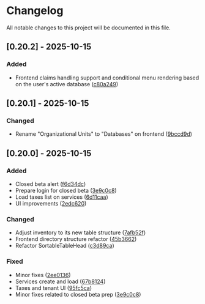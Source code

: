 # Changelog

All notable changes to this project will be documented in this file.

## [0.20.2] - 2025-10-15

### Added
- Frontend claims handling support and conditional menu rendering based on the user's active database ([c80a249](https://github.com/kovacsdavid/obvia/commit/c80a249))

## [0.20.1] - 2025-10-15

### Changed
- Rename "Organizational Units" to "Databases" on frontend ([9bccd9d](https://github.com/kovacsdavid/obvia/commit/9bccd9d57c342d5007b50704a3220f279ce747af))

## [0.20.0] - 2025-10-15

### Added
- Closed beta alert ([f6d34dc](https://github.com/kovacsdavid/obvia/commit/f6d34dc6a5a16280718f88b7aab8f930498189cd))
- Prepare login for closed beta ([3e9c0c8](https://github.com/kovacsdavid/obvia/commit/3e9c0c8b9568431eb562a971ddff0d77040da921))
- Load taxes list on services ([6d11caa](https://github.com/kovacsdavid/obvia/commit/6d11caa9a1f1c8a6a18423e068a1b2d10f73fd10))
- UI improvements ([2edc620](https://github.com/kovacsdavid/obvia/commit/2edc6205fda311f239291aac66ac691624e16cea))

### Changed
- Adjust inventory to its new table structure ([7afb52f](https://github.com/kovacsdavid/obvia/commit/7afb52fd075dd5bd03b8ff1a5740c3c942b1539f))
- Frontend directory structure refactor ([45b3662](https://github.com/kovacsdavid/obvia/commit/45b36629a94dd82dd00fe86363150673ab3d1b75))
- Refactor SortableTableHead ([c3d89ca](https://github.com/kovacsdavid/obvia/commit/c3d89ca2bccfe6288f44d160735d2f9bfcff1ef5))

### Fixed
- Minor fixes ([2ee0136](https://github.com/kovacsdavid/obvia/commit/2ee0136398d9de09a26b9421c31c51a1ff03ff77))
- Services create and load ([67b8124](https://github.com/kovacsdavid/obvia/commit/67b8124f046a854ec516696385568cb2f99e6896))
- Taxes and tenant UI ([95fc5ca](https://github.com/kovacsdavid/obvia/commit/95fc5cac795085c28d02d605446f71948fb4b114))
- Minor fixes related to closed beta prep ([3e9c0c8](https://github.com/kovacsdavid/obvia/commit/3e9c0c8b9568431eb562a971ddff0d77040da921))
